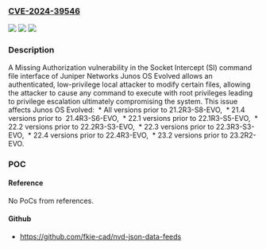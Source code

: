 ### [CVE-2024-39546](https://cve.mitre.org/cgi-bin/cvename.cgi?name=CVE-2024-39546)
![](https://img.shields.io/static/v1?label=Product&message=Junos%20OS%20Evolved&color=blue)
![](https://img.shields.io/static/v1?label=Version&message=0%3C%2021.2R3-S8-EVO%20&color=brighgreen)
![](https://img.shields.io/static/v1?label=Vulnerability&message=CWE-862%3A%20Missing%20Authorization&color=brighgreen)

### Description

A Missing Authorization vulnerability in the Socket Intercept (SI) command file interface of Juniper Networks Junos OS Evolved allows an authenticated, low-privilege local attacker to modify certain files, allowing the attacker to cause any command to execute with root privileges leading to privilege escalation ultimately compromising the system. This issue affects Junos OS Evolved:   *  All versions prior to 21.2R3-S8-EVO,   *  21.4 versions prior to  21.4R3-S6-EVO,   *  22.1 versions prior to 22.1R3-S5-EVO,   *  22.2 versions prior to 22.2R3-S3-EVO,   *  22.3 versions prior to 22.3R3-S3-EVO,   *  22.4 versions prior to 22.4R3-EVO,   *  23.2 versions prior to 23.2R2-EVO.

### POC

#### Reference
No PoCs from references.

#### Github
- https://github.com/fkie-cad/nvd-json-data-feeds

